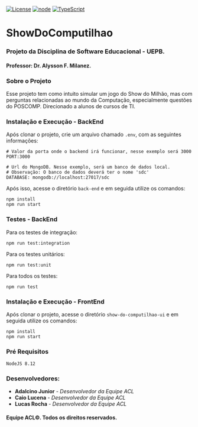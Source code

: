 [![License][license-image]][license-url] [![node](https://img.shields.io/badge/node-v8.12.0-green.svg)][node.js] [![TypeScript](https://badges.frapsoft.com/typescript/love/typescript.png?v=101)][typescript]

# ShowDoComputilhao
<h3>Projeto da Disciplina de Software Educacional - UEPB.</h3>
<h4>Professor: Dr. Alysson F. Milanez.</h4>

### Sobre o Projeto
Esse projeto tem como intuito simular um jogo do Show do Milhão, mas com perguntas relacionadas ao mundo da Computação, especialmente questões do POSCOMP. Direcionado a alunos de cursos de TI.</br>

### Instalação e Execução - BackEnd
Após clonar o projeto, crie um arquivo chamado `.env`, com as seguintes informações: 
```
# Valor da porta onde o backend irá funcionar, nesse exemplo será 3000
PORT:3000  

# Url do MongoDB. Nesse exemplo, será um banco de dados local. 
# Observação: O banco de dados deverá ter o nome 'sdc'
DATABASE: mongodb://localhost:27017/sdc

```
Após isso, acesse o diretório `back-end` e em seguida utilize os comandos:

```
npm install
npm run start
```

### Testes - BackEnd
Para os testes de integração: 
```
npm run test:integration
```
Para os testes unitários:
```
npm run test:unit
```
Para todos os testes:
```
npm run test
```

### Instalação e Execução - FrontEnd
Após clonar o projeto, acesse o diretório `show-do-computilhao-ui` e em seguida utilize os comandos:
```
npm install
npm run start
```

### Pré Requisitos 

```
NodeJS 8.12
```

### Desenvolvedores:
* **Adalcino Junior** - *Desenvolvedor da Equipe ACL* 
* **Caio Lucena** - *Desenvolvedor da Equipe ACL*
* **Lucas Rocha** - *Desenvolvedor da Equipe ACL*

<h4><b>Equipe ACL</b>©. Todos os direitos reservados.</h4>


[//]: # (Links utilizados nesse arquivo.)
[license-image]: https://img.shields.io/github/license/mashape/apistatus.svg
[license-url]: https://github.com/EquipeACL/ShowDoComputilhao/blob/master/LICENSE
[node.js]: https://nodejs.org
[typescript]: https://www.typescriptlang.org/
